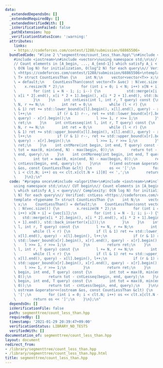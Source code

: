 ```yaml
---
data:
  _extendedDependsOn: []
  _extendedRequiredBy: []
  _extendedVerifiedWith: []
  _isVerificationFailed: false
  _pathExtension: hpp
  _verificationStatusIcon: ':warning:'
  attributes:
    links:
    - https://codeforces.com/contest/1288/submission/68865506>
  bundledCode: "#line 2 \"segmenttree/count_less_than.hpp\"\n#include <algorithm>\n\
    #include <iostream>\n#include <vector>\nusing namespace std;\n\n// CUT begin\n\
    // Count elements in [A_begin, ..., A_{end-1}] which satisfy A_i < query\n// Complexity:\
    \ O(N log N) for initialization, O(log^2 N) for each query\n// Verified: cntLess\
    \ <https://codeforces.com/contest/1288/submission/68865506>\ntemplate <typename\
    \ T> struct CountLessThan {\n    int N;\n    vector<vector<T>> x;\n    CountLessThan()\
    \ = default;\n    CountLessThan(const vector<T> &vec) : N(vec.size()) {\n    \
    \    x.resize(N * 2);\n        for (int i = 0; i < N; i++) x[N + i] = {vec[i]};\n\
    \        for (int i = N - 1; i; i--) {\n            std::merge(x[i * 2].begin(),\
    \ x[i * 2].end(), x[i * 2 + 1].begin(), x[i * 2 + 1].end(), std::back_inserter(x[i]));\n\
    \        }\n    }\n    int cntLess(int l, int r, T query) const {\n        l +=\
    \ N, r += N;\n        int ret = 0;\n        while (l < r) {\n            if (l\
    \ & 1) ret += std::lower_bound(x[l].begin(), x[l].end(), query) - x[l].begin(),\
    \ l++;\n            if (r & 1) r--, ret += std::lower_bound(x[r].begin(), x[r].end(),\
    \ query) - x[r].begin();\n            l >>= 1, r >>= 1;\n        }\n        return\
    \ ret;\n    }\n    int cntLesseq(int l, int r, T query) const {\n        l +=\
    \ N, r += N;\n        int ret = 0;\n        while (l < r) {\n            if (l\
    \ & 1) ret += std::upper_bound(x[l].begin(), x[l].end(), query) - x[l].begin(),\
    \ l++;\n            if (r & 1) r--, ret += std::upper_bound(x[r].begin(), x[r].end(),\
    \ query) - x[r].begin();\n            l >>= 1, r >>= 1;\n        }\n        return\
    \ ret;\n    }\n    int cntMore(int begin, int end, T query) const {\n        int\
    \ tot = max(0, min(end, N) - max(begin, 0));\n        return tot - cntLesseq(begin,\
    \ end, query);\n    }\n    int cntMoreeq(int begin, int end, T query) const {\n\
    \        int tot = max(0, min(end, N) - max(begin, 0));\n        return tot -\
    \ cntLess(begin, end, query);\n    }\n\n    friend ostream &operator<<(ostream\
    \ &os, const CountLessThan &clt) {\n        os << '[';\n        for (int i = 0;\
    \ i < clt.N; i++) os << clt.x[clt.N + i][0] << ',';\n        return os << ']';\n\
    \    }\n};\n"
  code: "#pragma once\n#include <algorithm>\n#include <iostream>\n#include <vector>\n\
    using namespace std;\n\n// CUT begin\n// Count elements in [A_begin, ..., A_{end-1}]\
    \ which satisfy A_i < query\n// Complexity: O(N log N) for initialization, O(log^2\
    \ N) for each query\n// Verified: cntLess <https://codeforces.com/contest/1288/submission/68865506>\n\
    template <typename T> struct CountLessThan {\n    int N;\n    vector<vector<T>>\
    \ x;\n    CountLessThan() = default;\n    CountLessThan(const vector<T> &vec)\
    \ : N(vec.size()) {\n        x.resize(N * 2);\n        for (int i = 0; i < N;\
    \ i++) x[N + i] = {vec[i]};\n        for (int i = N - 1; i; i--) {\n         \
    \   std::merge(x[i * 2].begin(), x[i * 2].end(), x[i * 2 + 1].begin(), x[i * 2\
    \ + 1].end(), std::back_inserter(x[i]));\n        }\n    }\n    int cntLess(int\
    \ l, int r, T query) const {\n        l += N, r += N;\n        int ret = 0;\n\
    \        while (l < r) {\n            if (l & 1) ret += std::lower_bound(x[l].begin(),\
    \ x[l].end(), query) - x[l].begin(), l++;\n            if (r & 1) r--, ret +=\
    \ std::lower_bound(x[r].begin(), x[r].end(), query) - x[r].begin();\n        \
    \    l >>= 1, r >>= 1;\n        }\n        return ret;\n    }\n    int cntLesseq(int\
    \ l, int r, T query) const {\n        l += N, r += N;\n        int ret = 0;\n\
    \        while (l < r) {\n            if (l & 1) ret += std::upper_bound(x[l].begin(),\
    \ x[l].end(), query) - x[l].begin(), l++;\n            if (r & 1) r--, ret +=\
    \ std::upper_bound(x[r].begin(), x[r].end(), query) - x[r].begin();\n        \
    \    l >>= 1, r >>= 1;\n        }\n        return ret;\n    }\n    int cntMore(int\
    \ begin, int end, T query) const {\n        int tot = max(0, min(end, N) - max(begin,\
    \ 0));\n        return tot - cntLesseq(begin, end, query);\n    }\n    int cntMoreeq(int\
    \ begin, int end, T query) const {\n        int tot = max(0, min(end, N) - max(begin,\
    \ 0));\n        return tot - cntLess(begin, end, query);\n    }\n\n    friend\
    \ ostream &operator<<(ostream &os, const CountLessThan &clt) {\n        os <<\
    \ '[';\n        for (int i = 0; i < clt.N; i++) os << clt.x[clt.N + i][0] << ',';\n\
    \        return os << ']';\n    }\n};\n"
  dependsOn: []
  isVerificationFile: false
  path: segmenttree/count_less_than.hpp
  requiredBy: []
  timestamp: '2021-01-29 20:39:47+09:00'
  verificationStatus: LIBRARY_NO_TESTS
  verifiedWith: []
documentation_of: segmenttree/count_less_than.hpp
layout: document
redirect_from:
- /library/segmenttree/count_less_than.hpp
- /library/segmenttree/count_less_than.hpp.html
title: segmenttree/count_less_than.hpp
---
```

